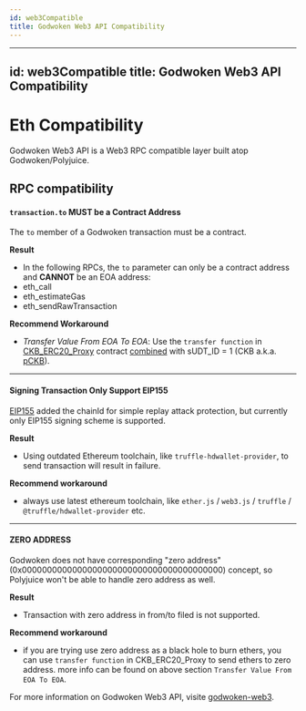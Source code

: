 ```yaml
---
id: web3Compatible
title: Godwoken Web3 API Compatibility
---
```

---
id: web3Compatible
title: Godwoken Web3 API Compatibility
---

# Eth Compatibility
Godwoken Web3 API is a Web3 RPC compatible layer built atop Godwoken/Polyjuice.

## RPC compatibility

#### `transaction.to` MUST be a Contract Address

The `to` member of a Godwoken transaction must be a contract.

 **Result**

 - In the following RPCs, the `to` parameter can only be a contract address and **CANNOT** be an EOA address:
 - eth_call
 - eth_estimateGas
 - eth_sendRawTransaction

**Recommend Workaround**

 - *Transfer Value From EOA To EOA*: Use the `transfer function` in [CKB_ERC20_Proxy](https://github.com/godwokenrises/godwoken-polyjuice/blob/3f1ad5b/solidity/erc20/README.md) contract [combined](https://github.com/godwokenrises/godwoken-polyjuice/blob/3f1ad5b322/solidity/erc20/SudtERC20Proxy_UserDefinedDecimals.sol#L154) with sUDT_ID = 1 (CKB a.k.a. [pCKB](https://github.com/godwokenrises/godwoken/blob/develop/docs/life_of_a_polyjuice_transaction.md#pckb)).

----

#### Signing Transaction Only Support EIP155

[EIP155](https://eips.ethereum.org/EIPS/eip-155) added the chainId for simple replay attack protection, but currently only EIP155 signing scheme is supported.

 **Result**
 - Using outdated Ethereum toolchain, like `truffle-hdwallet-provider`, to send transaction will result in failure.

**Recommend workaround**
 - always use latest ethereum toolchain, like `ether.js` / `web3.js` / `truffle` / `@truffle/hdwallet-provider` etc.

----

#### ZERO ADDRESS

Godwoken does not have corresponding "zero address"(0x0000000000000000000000000000000000000000) concept, so Polyjuice won't be able to handle zero address as well.

 **Result**
 - Transaction with zero address in from/to filed is not supported.
  
**Recommend workaround**

 - if you are trying use zero address as a black hole to burn ethers, you can use `transfer function` in CKB_ERC20_Proxy to send ethers to zero address. more info can be found on above section `Transfer Value From EOA To EOA`.

For more information on Godwoken Web3 API, visite [godwoken-web3](https://github.com/godwokenrises/godwoken-web3/tree/compatibility-breaking-changes).
